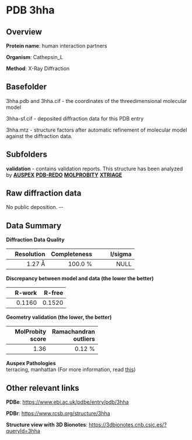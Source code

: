 # PDB 3hha

## Overview

**Protein name**: human interaction partners

**Organism**: Cathepsin_L

**Method**: X-Ray Diffraction

## Basefolder

3hha.pdb and 3hha.cif - the coordinates of the threedimensional molecular model

3hha-sf.cif - deposited diffraction data for this PDB entry

3hha.mtz - structure factors after automatic refinement of molecular model against the diffraction data.

## Subfolders





**validation** - contains validation reports. This structure has been analyzed by [**AUSPEX**](https://github.com/thorn-lab/coronavirus_structural_task_force/tree/master/pdb/human_interaction_partners/Cathepsin_L/3hha/validation/auspex) [**PDB-REDO**](https://github.com/thorn-lab/coronavirus_structural_task_force/tree/master/pdb/human_interaction_partners/Cathepsin_L/3hha/validation/pdb-redo) [**MOLPROBITY**](https://github.com/thorn-lab/coronavirus_structural_task_force/tree/master/pdb/human_interaction_partners/Cathepsin_L/3hha/validation/molprobity) [**XTRIAGE**](https://github.com/thorn-lab/coronavirus_structural_task_force/blob/master/pdb/human_interaction_partners/Cathepsin_L/3hha/validation/Xtriage_output.log)  



## Raw diffraction data

No public deposition. --<br> 

## Data Summary
**Diffraction Data Quality**

|   | Resolution | Completeness| I/sigma |
|---|-------------:|----------------:|--------------:|
|   |1.27 Å|100.0 %|<img width=50/>NULL |

**Discrepancy between model and data (the lower the better)**

|   | **R-work**| **R-free**   
|---|-------------:|----------------:|           
||  0.1160|  0.1520|

**Geometry validation (the lower, the better)**

|   |**MolProbity<br>score**| **Ramachandran<br>outliers** 
|---|-------------:|----------------:|
||  1.36|  0.12 %|

**Auspex Pathologies**<br> terracing, manhattan (For more information, read [this](https://github.com/thorn-lab/coronavirus_structural_task_force/blob/master/pdb/human_interaction_partners/Cathepsin_L/3hha/validation/auspex/3hha_auspex_comments.txt))

 



## Other relevant links 
**PDBe**:  https://www.ebi.ac.uk/pdbe/entry/pdb/3hha
 
**PDBr**: https://www.rcsb.org/structure/3hha 

**Structure view with 3D Bionotes**: https://3dbionotes.cnb.csic.es/?queryId=3hha

